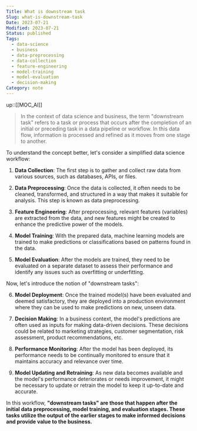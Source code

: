 ```yaml
---
Title: What is downstream task
Slug: what-is-downstream-task
Date: 2023-07-21
Modified: 2023-07-21
Status: published
Tags:
  - data-science
  - business
  - data-preprocessing
  - data-collection
  - feature-engineering
  - model-training
  - model-evaluation
  - decision-making
Category: note
---
```

up::[[MOC_AI]]

> In the context of data science and business, the term "downstream task" refers to a task or process that occurs after the completion of an initial or preceding task in a data pipeline or workflow. In this data flow, information is processed and refined as it moves from one stage to another.

To understand the concept better, let's consider a simplified data science workflow:

1. **Data Collection**: The first step is to gather and collect raw data from various sources, such as databases, APIs, or files.

2. **Data Preprocessing**: Once the data is collected, it often needs to be cleaned, transformed, and structured in a way that makes it suitable for analysis. This step is known as data preprocessing.

3. **Feature Engineering**: After preprocessing, relevant features (variables) are extracted from the data, and new features might be created to enhance the predictive power of the models.

4. **Model Training**: With the prepared data, machine learning models are trained to make predictions or classifications based on patterns found in the data.

5. **Model Evaluation**: After the models are trained, they need to be evaluated on a separate dataset to assess their performance and identify any issues such as overfitting or underfitting.

Now, let's introduce the notion of "downstream tasks":

6. **Model Deployment**: Once the trained model(s) have been evaluated and deemed satisfactory, they are deployed into a production environment where they can be used to make predictions on new, unseen data.

7. **Decision Making**: In a business context, the model's predictions are often used as inputs for making data-driven decisions. These decisions could be related to marketing strategies, customer segmentation, risk assessment, product recommendations, etc.

8. **Performance Monitoring**: After the model has been deployed, its performance needs to be continually monitored to ensure that it maintains accuracy and relevance over time.

9. **Model Updating and Retraining**: As new data becomes available and the model's performance deteriorates or needs improvement, it might be necessary to update or retrain the model to keep it up-to-date and accurate.

In this workflow, **"downstream tasks" are those that happen after the initial data preprocessing, model training, and evaluation stages. These tasks utilize the output of the earlier stages to make informed decisions and provide value to the business.**
